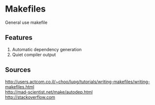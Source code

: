 Makefiles
=========
General use makefile  

Features
--------
1. Automatic dependency generation
2. Quiet compiler output

Sources
-------
http://users.actcom.co.il/~choo/lupg/tutorials/writing-makefiles/writing-makefiles.html  
http://mad-scientist.net/make/autodep.html  
http://stackoverflow.com